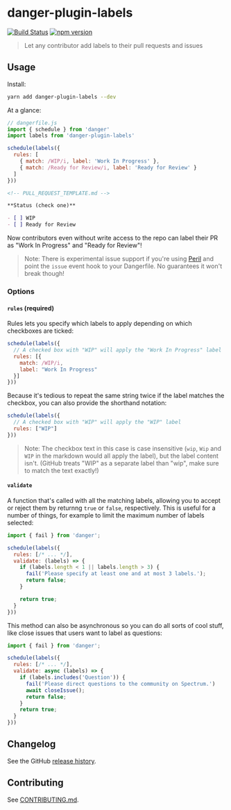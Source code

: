# danger-plugin-labels

[![Build Status](https://travis-ci.org/withspectrum/danger-plugin-labels.svg?branch=master)](https://travis-ci.org/withspectrum/danger-plugin-labels)
[![npm version](https://badge.fury.io/js/danger-plugin-labels.svg)](https://badge.fury.io/js/danger-plugin-labels)

> Let any contributor add labels to their pull requests and issues

## Usage

Install:

```sh
yarn add danger-plugin-labels --dev
```

At a glance:

```js
// dangerfile.js
import { schedule } from 'danger'
import labels from 'danger-plugin-labels'

schedule(labels({
  rules: [
    { match: /WIP/i, label: 'Work In Progress' },
    { match: /Ready for Review/i, label: 'Ready for Review' }
  ]
}))
```

```markdown
<!-- PULL_REQUEST_TEMPLATE.md -->

**Status (check one)**

- [ ] WIP
- [ ] Ready for Review
```

Now contributors even without write access to the repo can label their PR as "Work In Progress" and "Ready for Review"!

> Note: There is experimental issue support if you're using [Peril](https://github.com/danger/peril) and point the `issue` event hook to your Dangerfile. No guarantees it won't break though!

### Options

#### `rules` (required)

Rules lets you specify which labels to apply depending on which checkboxes are ticked:

```js
schedule(labels({
  // A checked box with "WIP" will apply the "Work In Progress" label
  rules: [{
    match: /WIP/i,
    label: "Work In Progress"
  }]
}))
```

Because it's tedious to repeat the same string twice if the label matches the checkbox, you can also provide the shorthand notation:

```js
schedule(labels({
  // A checked box with "WIP" will apply the "WIP" label
  rules: ["WIP"]
}))
```

> Note: The checkbox text in this case is case insensitive (`wip`, `Wip` and `WIP` in the markdown would all apply the label), but the label content isn't. (GitHub treats "WIP" as a separate label than "wip", make sure to match the text exactly!)

#### `validate`

A function that's called with all the matching labels, allowing you to accept or reject them by returnng `true` or `false`, respectively. This is useful for a number of things, for example to limit the maximum number of labels selected:


```js
import { fail } from 'danger';

schedule(labels({
  rules: [/* ... */],
  validate: (labels) => {
    if (labels.length < 1 || labels.length > 3) {
      fail('Please specify at least one and at most 3 labels.');
      return false;
    }

    return true;
  }
}))
```

This method can also be asynchronous so you can do all sorts of cool stuff, like close issues that users want to label as questions:

```js
import { fail } from 'danger';

schedule(labels({
  rules: [/* ... */],
  validate: async (labels) => {
    if (labels.includes('Question')) {
      fail('Please direct questions to the community on Spectrum.')
      await closeIssue();
      return false;
    }
    return true;
  }
}))
```

## Changelog

See the GitHub [release history](https://github.com/withspectrum/danger-plugin-labels/releases).

## Contributing

See [CONTRIBUTING.md](CONTRIBUTING.md).
